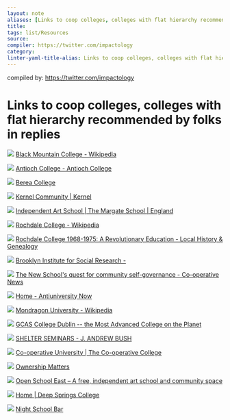 ```yaml
---
layout: note
aliases: [Links to coop colleges, colleges with flat hierarchy recommended by folks in replies]
title:
tags: list/Resources
source:
compiler: https://twitter.com/impactology
category:
linter-yaml-title-alias: Links to coop colleges, colleges with flat hierarchy recommended by folks in replies
---
```

compiled by: https://twitter.com/impactology

# Links to coop colleges, colleges with flat hierarchy recommended by folks in replies

![](https://t2.gstatic.com/faviconV2?client=SOCIAL&type=FAVICON&fallback_opts=TYPE,SIZE,URL&url=https://wikipedia.org&size=32) [Black Mountain College - Wikipedia](https://en.wikipedia.org/wiki/Black_Mountain_College)

![](https://t2.gstatic.com/faviconV2?client=SOCIAL&type=FAVICON&fallback_opts=TYPE,SIZE,URL&url=https://antiochcollege.edu&size=32) [Antioch College - Antioch College](https://antiochcollege.edu/)

![](https://t2.gstatic.com/faviconV2?client=SOCIAL&type=FAVICON&fallback_opts=TYPE,SIZE,URL&url=https://berea.edu&size=32) [Berea College](https://www.berea.edu/)

![](https://t2.gstatic.com/faviconV2?client=SOCIAL&type=FAVICON&fallback_opts=TYPE,SIZE,URL&url=https://kernel.community&size=32) [Kernel Community | Kernel](https://www.kernel.community/en/)

![](https://t2.gstatic.com/faviconV2?client=SOCIAL&type=FAVICON&fallback_opts=TYPE,SIZE,URL&url=https://themargateschool.com&size=32) [Independent Art School | The Margate School | England](https://www.themargateschool.com/)

![](https://t2.gstatic.com/faviconV2?client=SOCIAL&type=FAVICON&fallback_opts=TYPE,SIZE,URL&url=https://wikipedia.org&size=32) [Rochdale College - Wikipedia](https://en.wikipedia.org/wiki/Rochdale_College#:~:text=Rochdale%20was%20the%20largest%20co,the%201960s%20and%20early%201970s.)

![](https://t2.gstatic.com/faviconV2?client=SOCIAL&type=FAVICON&fallback_opts=TYPE,SIZE,URL&url=https://typepad.com&size=32) [Rochdale College 1968-1975: A Revolutionary Education - Local History & Genealogy](https://torontopubliclibrary.typepad.com/local-history-genealogy/2022/07/rochdale-college-1968-75-an-education-out-of-time.html)

![](https://t2.gstatic.com/faviconV2?client=SOCIAL&type=FAVICON&fallback_opts=TYPE,SIZE,URL&url=https://thebrooklyninstitute.com&size=32) [Brooklyn Institute for Social Research -](https://thebrooklyninstitute.com/)

![](https://t2.gstatic.com/faviconV2?client=SOCIAL&type=FAVICON&fallback_opts=TYPE,SIZE,URL&url=https://thenews.coop&size=32) [The New School's quest for community self-governance - Co-operative News](https://www.thenews.coop/167124/topic/education/the-new-schools-quest-for-community-self-governance/)

![](https://t2.gstatic.com/faviconV2?client=SOCIAL&type=FAVICON&fallback_opts=TYPE,SIZE,URL&url=https://antiuniversity.org&size=32) [Home - Antiuniversity Now](https://antiuniversity.org/)

![](https://t2.gstatic.com/faviconV2?client=SOCIAL&type=FAVICON&fallback_opts=TYPE,SIZE,URL&url=https://wikipedia.org&size=32) [Mondragon University - Wikipedia](https://en.wikipedia.org/wiki/Mondragon_University)

![](https://t2.gstatic.com/faviconV2?client=SOCIAL&type=FAVICON&fallback_opts=TYPE,SIZE,URL&url=https://gcas.ie&size=32) [GCAS College Dublin -- the Most Advanced College on the Planet](https://gcas.ie/)

![](https://t2.gstatic.com/faviconV2?client=SOCIAL&type=FAVICON&fallback_opts=TYPE,SIZE,URL&url=https://jandrewbush.org&size=32) [SHELTER SEMINARS - J. ANDREW BUSH](https://www.jandrewbush.org/shelter-seminars.html)

![](https://t2.gstatic.com/faviconV2?client=SOCIAL&type=FAVICON&fallback_opts=TYPE,SIZE,URL&url=https://co-op.ac.uk&size=32) [Co-operative University | The Co-operative College](https://www.co-op.ac.uk/co-operative-university)

![](https://t2.gstatic.com/faviconV2?client=SOCIAL&type=FAVICON&fallback_opts=TYPE,SIZE,URL&url=https://ownershipmatters.net&size=32) [Ownership Matters](https://ownershipmatters.net/)

![](https://t2.gstatic.com/faviconV2?client=SOCIAL&type=FAVICON&fallback_opts=TYPE,SIZE,URL&url=https://openschooleast.org&size=32) [Open School East – A free, independent art school and community space](https://openschooleast.org/)

![](https://t2.gstatic.com/faviconV2?client=SOCIAL&type=FAVICON&fallback_opts=TYPE,SIZE,URL&url=https://deepsprings.edu&size=32) [Home | Deep Springs College](https://www.deepsprings.edu/)

![](https://t2.gstatic.com/faviconV2?client=SOCIAL&type=FAVICON&fallback_opts=TYPE,SIZE,URL&url=https://nightschoolbar.com&size=32) [Night School Bar](https://www.nightschoolbar.com/)
